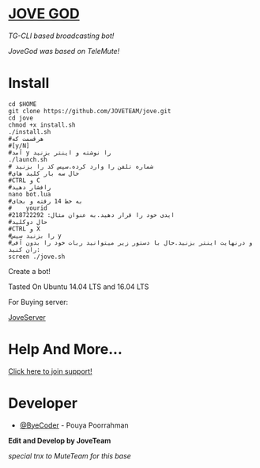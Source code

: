 # [JOVE GOD](https://github.com/JOVETEAM/jove)
*TG-CLI based broadcasting bot!*

*JoveGod was based on TeleMute!*
# Install
```
cd $HOME
git clone https://github.com/JOVETEAM/jove.git
cd jove
chmod +x install.sh
./install.sh
#هرقسمت که 
#[y/N]
#آمد y را نوشته و اینتر بزنید
./launch.sh
# شماره تلفن را وارد کرده.سپس کد را بزنید
#حال سه بار کلید های
#CTRL و C
#رافشار دهید
nano bot.lua
#به خط 14 رفته و بجای
#    yourid
#ایدی خود را قرار دهید.به عنوان مثال: 218722292
#حال دوکلید
#CTRL و X
#را بزنید سپس y
#و درنهایت اینتر بزنید.حال با دستور زیر میتوانید ربات خود را بدون آفی ران کنید:
screen ./jove.sh
```
Create a bot!

Tasted On Ubuntu 14.04 LTS and 16.04 LTS

For Buying server:

[JoveServer](https://joveserver.com)

# Help And More...
[Click here to join support!](https://t.me/joinchat/AAAAAD9Q5GY1hCzCR319zA)

# Developer
* [@ByeCoder](https://telegram.me/ByeCoder) - Pouya Poorrahman

<b>Edit and Develop by JoveTeam</b>

<i>special tnx to MuteTeam for this base</i>
